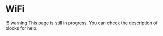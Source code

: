 # WiFi

!!! warning
    This page is still in progress. You can check the description of blocks for help.

